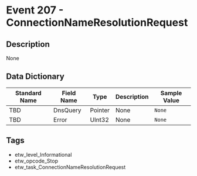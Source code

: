 # Event 207 - ConnectionNameResolutionRequest

## Description
None

## Data Dictionary
|Standard Name|Field Name|Type|Description|Sample Value|
|---|---|---|---|---|
|TBD|DnsQuery|Pointer|None|`None`|
|TBD|Error|UInt32|None|`None`|

## Tags
* etw_level_Informational
* etw_opcode_Stop
* etw_task_ConnectionNameResolutionRequest